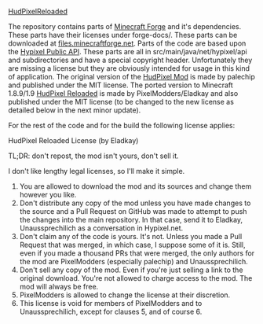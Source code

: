 [HudPixelReloaded](https://github.com/unaussprechlich/HudPixelExtendedl)

The repository contains parts of [Minecraft Forge](https://github.com/MinecraftForge/MinecraftForge) and it's dependencies. These parts have their licenses under forge-docs/. These parts can be downloaded at [files.minecraftforge.net](http://files.minecraftforge.net).
Parts of the code are based upon the [Hypixel Public API](https://github.com/HypixelDev/PublicAPI). These parts are all in src/main/java/net/hypixel/api and subdirectories and have a special copyright header. Unfortunately they are missing a license but they are obviously intended for usage in this kind of application.
The original version of the [HudPixel Mod](https://github.com/palechip/HudPixel) is made by palechip and published under the MIT license.
The ported version to Minecraft 1.8.9/1.9 [HudPixel Reloaded](https://github.com/PixelModders/HudPixel) is made by PixelModders/Eladkay and also published under the MIT license (to be changed to the new license as detailed below in the next minor update).

For the rest of the code and for the build the following license applies:

HudPixel Reloaded License (by Eladkay)

TL;DR: don't repost, the mod isn't yours, don't sell it.

I don't like lengthy legal licenses, so I'll make it simple.
1. You are allowed to download the mod and its sources and change them however you like.
2. Don't distribute any copy of the mod unless you have made changes to the source and a Pull Request on GitHub was made to attempt to push the changes into the main repository. In that case, send it to Eladkay, Unaussprechilich as a conversation in Hypixel.net.
3. Don't claim any of the code is yours. It's not. Unless you made a Pull Request that was merged, in which case, I suppose some of it is. Still, even if you made a thousand PRs that were merged, the only authors for the mod are PixelModders (especially palechip) and Unaussprechilich.
4. Don't sell any copy of the mod. Even if you're just selling a link to the original download. You're not allowed to charge access to the mod. The mod will always be free.
5. PixelModders is allowed to change the license at their discretion. 
6. This license is void for members of PixelModders and to Unaussprechilich, except for clauses 5, and of course 6.
